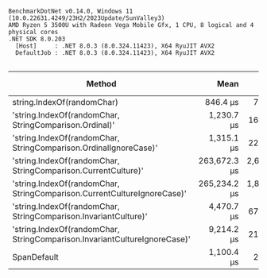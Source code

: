 ```

BenchmarkDotNet v0.14.0, Windows 11 (10.0.22631.4249/23H2/2023Update/SunValley3)
AMD Ryzen 5 3500U with Radeon Vega Mobile Gfx, 1 CPU, 8 logical and 4 physical cores
.NET SDK 8.0.203
  [Host]     : .NET 8.0.3 (8.0.324.11423), X64 RyuJIT AVX2
  DefaultJob : .NET 8.0.3 (8.0.324.11423), X64 RyuJIT AVX2


```
| Method                                                                    | Mean         | Error       | StdDev      | Ratio    | RatioSD | Allocated | Alloc Ratio |
|-------------------------------------------------------------------------- |-------------:|------------:|------------:|---------:|--------:|----------:|------------:|
| string.IndexOf(randomChar)                                                |     846.4 μs |     7.09 μs |     5.53 μs | baseline |         |         - |          NA |
| &#39;string.IndexOf(randomChar, StringComparison.Ordinal)&#39;                    |   1,230.7 μs |    16.34 μs |    16.78 μs |     +45% |    1.5% |       1 B |          NA |
| &#39;string.IndexOf(randomChar, StringComparison.OrdinalIgnoreCase)&#39;          |   1,315.1 μs |    22.86 μs |    24.46 μs |     +55% |    1.9% |       1 B |          NA |
| &#39;string.IndexOf(randomChar, StringComparison.CurrentCulture)&#39;             | 263,672.3 μs | 2,649.59 μs | 2,068.63 μs | +31,052% |    1.0% |     200 B |          NA |
| &#39;string.IndexOf(randomChar, StringComparison.CurrentCultureIgnoreCase)&#39;   | 265,234.2 μs | 1,834.00 μs | 1,715.52 μs | +31,236% |    0.9% |     200 B |          NA |
| &#39;string.IndexOf(randomChar, StringComparison.InvariantCulture)&#39;           |   4,470.7 μs |    67.75 μs |    56.57 μs |    +428% |    1.4% |       3 B |          NA |
| &#39;string.IndexOf(randomChar, StringComparison.InvariantCultureIgnoreCase)&#39; |   9,214.2 μs |    21.42 μs |    16.72 μs |    +989% |    0.6% |       6 B |          NA |
| SpanDefault                                                               |   1,100.4 μs |     2.50 μs |     2.22 μs |     +30% |    0.7% |       1 B |          NA |
